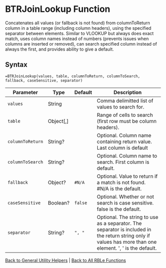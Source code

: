 # BTRJoinLookup Function

Concatenates all values (or fallback is not found) from columnToReturn column in a table range (including column headers), using the specified separator between elements.  Similar to VLOOKUP but always does exact match, uses column names instead of numbers (prevents issues when columns are inserted or removed), can search specified column instead of always the first, and provides ability to give a default.

## Syntax

```excel
=BTRJoinLookup(values, table, columnToReturn, columnToSearch, fallback, caseSensitive, separator)
```

Parameter | Type | Default | Description
---|---|---|---
`values` | String |  | Comma delimitted list of values to search for.
`table` | Object[,] |  | Range of cells to search (first row must be column headers).
`columnToReturn` | String? |  | Optional. Column name containing return value. Last column is default
`columnToSearch` | String? |  | Optional. Column name to search.  First column is default.
`fallback` | Object? | `#N/A` | Optional.  Value to return if a match is not found.  #N/A is the default.
`caseSensitive` | Boolean? | `false` | Optional.  Whether or not search is case sensitive. false is the default.
`separator` | String? | `", "` | Optional. The string to use as a separator.  The separator is included in the return string only if values has more than one element. ', ' is the default.

[Back to General Utility Helpers](Readme.md) | [Back to All RBLe Functions](/RBLe/RBLe.md#function-documentation)